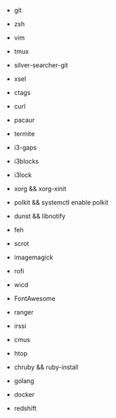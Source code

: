 - git
- zsh
- vim
- tmux
- silver-searcher-git
- xsel
- ctags
- curl

- pacaur
- termite
- i3-gaps
- i3blocks
- i3lock
- xorg && xorg-xinit
- polkit && systemctl enable polkit
- dunst && libnotify
- feh
- scrot
- imagemagick
- rofi
- wicd
- FontAwesome

- ranger
- irssi
- cmus
- htop

- chruby && ruby-install
- golang
- docker
- redshift

